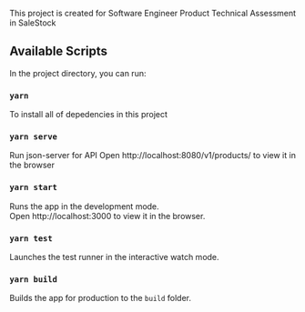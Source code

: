 This project is created for Software Engineer Product Technical Assessment in SaleStock

## Available Scripts

In the project directory, you can run:

### `yarn`

To install all of depedencies in this project

### `yarn serve`

Run json-server for API
Open http://localhost:8080/v1/products/ to view it in the browser

### `yarn start`

Runs the app in the development mode.<br>
Open http://localhost:3000 to view it in the browser.

### `yarn test`

Launches the test runner in the interactive watch mode.<br>

### `yarn build`

Builds the app for production to the `build` folder.<br>
